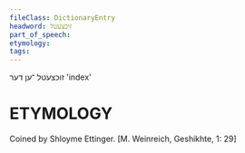 ```yaml
---
fileClass: DictionaryEntry
headword: זוכצעטל
part_of_speech: 
etymology: 
tags: 
---
```

זוכצעטל
־ען
דער
'index'

ETYMOLOGY
===========
Coined by Shloyme Ettinger.
[M. Weinreich, Geshikhte, 1: 29]